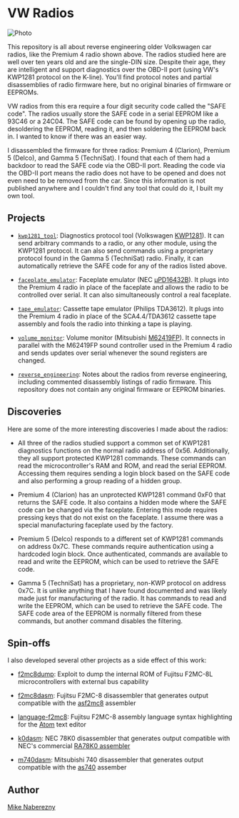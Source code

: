 # VW Radios

![Photo](https://user-images.githubusercontent.com/52712/38045152-b4fae3bc-3270-11e8-9463-c228bd5f6f46.jpg)

This repository is all about reverse engineering older Volkswagen car radios, like the Premium 4
radio shown above.  The radios studied here are well over ten years old and are the single-DIN
size.  Despite their age, they are intelligent and support
diagnostics over the OBD-II port (using VW's KWP1281 protocol on the K-line).  You'll find
protocol notes and partial disassemblies of radio firmware here, but no original binaries
of firmware or EEPROMs.

VW radios from this era require a four digit security code called the "SAFE code".  The radios usually store the SAFE code in a serial EEPROM like a 93C46 or a 24C04.  The SAFE code can be found by opening up the radio, desoldering the EEPROM, reading it, and then soldering the EEPROM back in.  I wanted to know if there was an easier way.

I disassembled the firmware for three radios: Premium 4 (Clarion), Premium 5 (Delco), and Gamma 5 (TechniSat).  I found that each of them had a backdoor to read the SAFE code via the OBD-II port.  Reading the code via the OBD-II port means the radio does not have to be opened and does not even need to be removed from the car.  Since this information is not published anywhere and I couldn't find any tool that could do it, I built my own tool.

## Projects

- [`kwp1281_tool`](./kwp1281_tool/):  Diagnostics protocol tool (Volkswagen [KWP1281](https://translate.google.com/translate?hl=en&sl=de&tl=en&u=https%3A%2F%2Fde.wikipedia.org%2Fwiki%2FKWP1281)).  It can send arbitrary commands to a radio, or any other module, using the KWP1281 protocol.  It can also send commands using a proprietary protocol found in the Gamma 5 (TechniSat) radio.  Finally, it can automatically retrieve the SAFE code for any of the radios listed above.


- [`faceplate_emulator`](./faceplate_emulator/): Faceplate emulator (NEC [µPD16432B](http://6502.org/documents/datasheets/nec/nec_upd16432b_2000_dec.pdf)).  It plugs into the Premium 4 radio in place of the faceplate and allows the radio to be controlled over serial.  It can also simultaneously control a real faceplate.

- [`tape_emulator`](./tape_emulator/): Cassette tape emulator (Philips TDA3612).  It plugs into the Premium 4 radio in place of the SCA4.4/TDA3612 cassette tape assembly and fools the radio into thinking a tape is playing.

- [`volume_monitor`](./volume_monitor/): Volume monitor (Mitsubishi [M62419FP](https://web.archive.org/web/20180328173343/http://pdf.datasheetcatalog.com/datasheet/MitsubishiElectricCorporation/mXrwwyx.pdf)).
It connects in parallel with the M62419FP sound controller used in the Premium 4 radio and sends updates over serial whenever the sound registers are changed.

- [`reverse_engineering`](./reverse_engineering/): Notes about the radios from reverse engineering, including commented disassembly listings of radio firmware.  This repository does not contain any original firmware or EEPROM binaries.

## Discoveries

Here are some of the more interesting discoveries I made about the radios:

- All three of the radios studied support a common set of KWP1281 diagnostics functions on the normal radio address of 0x56.  Additionally, they all support protected KWP1281 commands.  These commands can read the microcontroller's RAM and ROM, and read the serial EEPROM.  Accessing them requires sending a login block based on the SAFE code and also performing a group reading of a hidden group.

- Premium 4 (Clarion) has an unprotected KWP1281 command 0xF0 that returns the SAFE code.  It also contains a hidden mode where the SAFE code can be changed via the faceplate.  Entering this mode requires pressing keys that do not exist on the faceplate.  I assume there was a special manufacturing faceplate used by the factory.

- Premium 5 (Delco) responds to a different set of KWP1281 commands on address 0x7C.  These commands require authentication using a hardcoded login block.  Once authenticated, commands are available to read and write the EEPROM, which can be used to retrieve the SAFE code.

- Gamma 5 (TechniSat) has a proprietary, non-KWP protocol on address 0x7C.  It is unlike anything that I have found documented and was likely made just for manufacturing of the radio.  It has commands to read and write the EEPROM, which can be used to retrieve the SAFE code.  The SAFE code area of the EEPROM is normally filtered from these commands, but another command disables the filtering.

## Spin-offs

I also developed several other projects as a side effect of this work:

- [f2mc8dump](https://github.com/mnaberez/f2mc8dump): Exploit to dump the internal ROM of Fujitsu F2MC-8L microcontrollers with external bus capability

- [f2mc8dasm](https://github.com/mnaberez/f2mc8dasm): Fujitsu F2MC-8 disassembler that generates output compatible with the [asf2mc8](http://shop-pdp.net/ashtml/asf2mc.htm) assembler

- [language-f2mc8](https://github.com/mnaberez/language-f2mc8): Fujitsu F2MC-8 assembly language syntax highlighting for the [Atom](https://atom.io) text editor

- [k0dasm](https://github.com/mnaberez/k0dasm): NEC 78K0 disassembler that generates output compatible with NEC's commercial [RA78K0 assembler](https://web.archive.org/web/20180604213218/https://www.renesas.com/en-us/products/software-tools/tools/compiler-assembler/assembler-package-for-78k0-ra78k0.html)

- [m740dasm](https://github.com/mnaberez/m740dasm): Mitsubishi 740 disassembler that generates output compatible with the [as740](http://shop-pdp.net/ashtml/as740.htm) assember

## Author

[Mike Naberezny](https://github.com/mnaberez)
